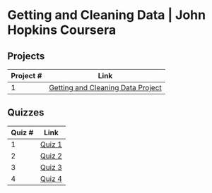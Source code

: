 # Getting and Cleaning Data | John Hopkins Coursera

## Projects 
Project # | Link 
--- | --- 
1 |  [Getting and Cleaning Data Project](https://github.com/rohan27hadvani/datasciencecoursera/tree/master/3.%20Getting%20and%20Cleaning%20Data/projects)

## Quizzes
Quiz # | Link 
--- | --- 
1 | [Quiz 1](https://github.com/rohan27hadvani/datasciencecoursera/blob/master/3.%20Getting%20and%20Cleaning%20Data/quizzes/quiz1.md)
2 | [Quiz 2](https://github.com/rohan27hadvani/datasciencecoursera/blob/master/3.%20Getting%20and%20Cleaning%20Data/quizzes/quiz2.md)
3 | [Quiz 3](https://github.com/rohan27hadvani/datasciencecoursera/blob/master/3.%20Getting%20and%20Cleaning%20Data/quizzes/quiz3.md)
4 | [Quiz 4](https://github.com/rohan27hadvani/datasciencecoursera/blob/master/3.%20Getting%20and%20Cleaning%20Data/quizzes/quiz4.md)
